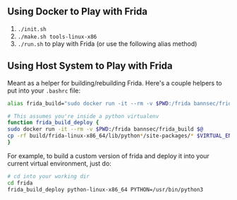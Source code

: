 ## Using Docker to Play with Frida

1. `./init.sh`
2. `./make.sh tools-linux-x86`
3. `./run.sh` to play with Frida (or use the following alias method)

## Using Host System to Play with Frida

Meant as a helper for building/rebuilding Frida. Here's a couple helpers to put into your `.bashrc` file:

```bash
alias frida_build="sudo docker run -it --rm -v $PWD:/frida bannsec/frida_build"

# This assumes you're inside a python virtualenv
function frida_build_deploy {
sudo docker run -it --rm -v $PWD:/frida bannsec/frida_build $@
cp -rf build/frida-linux-x86_64/lib/python*/site-packages/* $VIRTUAL_ENV/lib/python*/site-packages/.
}
```

For example, to build a custom version of frida and deploy it into your current virtual environment, just do:

```bash
# cd into your working dir
cd frida
frida_build_deploy python-linux-x86_64 PYTHON=/usr/bin/python3
```
